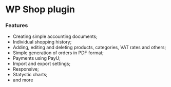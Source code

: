 # WP Shop plugin

### Features

- Creating simple accounting documents;
- Individual shopping history;
- Adding, editing and deleting products, categories, VAT rates and others;
- Simple generation of orders in PDF format;
- Payments using PayU;
- Import and export settings;
- Responsive;
- Statystic charts;
- and more




